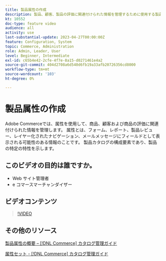 ```yaml
---
title: 製品属性の作成
description: 製品、顧客、製品の評価に関連付けられた情報を管理するために使用する製品属性を作成する方法を説明します。
kt: 10552
doc-type: feature video
audience: all
activity: use
last-substantial-update: 2023-04-27T00:00:00Z
feature: Configuration, System
topic: Commerce, Administration
role: Admin, Leader, User
level: Beginner, Intermediate
exl-id: c65b4e42-2cfe-4f7e-8a15-d0271461e4a2
source-git-commit: 404d2708a6d540d6fb19a33afb20726356cd8000
workflow-type: tm+mt
source-wordcount: '103'
ht-degree: 0%

---
```


# 製品属性の作成

Adobe Commerceでは、属性を使用して、商品、顧客および商品の評価に関連付けられた情報を管理します。 属性とは、フォーム、レポート、製品レビュー、レイヤー化されたナビゲーション、メールメッセージにフィールドとして表示される可能性のある情報のことです。 製品カタログの構成要素であり、製品の特定の特性を示します。

## このビデオの目的は誰ですか。

- Web サイト管理者
- e コマースマーチャンダイザー

## ビデオコンテンツ

>[!VIDEO](https://video.tv.adobe.com/v/343749?quality=12&learn=on)

## その他のリソース

[製品属性の概要 –  [!DNL Commerce] カタログ管理ガイド](https://experienceleague.adobe.com/docs/commerce-admin/catalog/product-attributes/product-attributes.html)

[属性セット - [!DNL Commerce] カタログ管理ガイド](https://experienceleague.adobe.com/docs/commerce-admin/catalog/product-attributes/create/attribute-sets.html)
